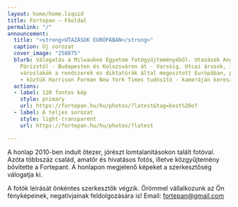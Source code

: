 ```yaml
---
layout: home/home.liquid
title: Fortepan — Főoldal
permalink: "/"
announcement:
  title: "<strong>UTAZÁSOK EURÓPÁBAN</strong>"
  caption: Új sorozat
  cover_image: "258875"
  blurb: Válogatás a Milwaukee Egyetem fotógyűjteményéből. Utazások Angliától Görögországig,
    Párizstól - Budapesten és Kolozsváron át - Varsóig. Utcai árusok, iparosok és
    városlakók a rendszerek és diktatúrák által megosztott Európában, profi fotósok
    - köztük Harrison Forman New York Times tudósító - kameráján keresztül.
  actions:
  - label: 120 fontos kép
    style: primary
    url: https://fortepan.hu/hu/photos/?latest&tag=best%20of
  - label: A teljes sorozat
    style: light-transparent
    url: https://fortepan.hu/hu/photos/?latest

---
```

A honlap 2010-ben indult ötezer, jórészt lomtalanításokon talált fotóval. Azóta többszáz család, amatőr és hivatásos fotós, illetve közgyűjtemény bővítette a Fortepant. A honlapon megjelenő képeket a szerkesztőség válogatja ki.

A fotók leírását önkéntes szerkesztők végzik. Örömmel vállalkozunk az Ön fényképeinek, negatívjainak feldolgozására is! Email: [fortepan@gmail.com](mailto:fortepan@gmail.com)